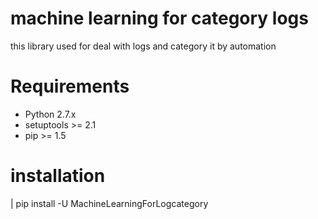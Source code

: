 machine learning for category logs
==================

this library used for deal with logs and category it by automation

Requirements
============

* Python 2.7.x
* setuptools >= 2.1
* pip >= 1.5


installation
=============================

| pip install -U MachineLearningForLogcategory


